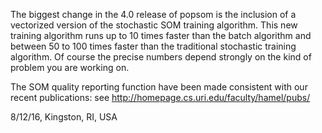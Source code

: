 The biggest change in the 4.0 release of popsom is the inclusion of a vectorized version of the stochastic SOM training algorithm. This new training algorithm runs up to 10 times faster than the batch algorithm and between 50 to 100 times faster than the traditional stochastic training algorithm.  Of course the precise numbers depend strongly on the kind of problem you are working on.

The SOM quality reporting function have been made consistent with our recent publications:
    see http://homepage.cs.uri.edu/faculty/hamel/pubs/

8/12/16, Kingston, RI, USA

